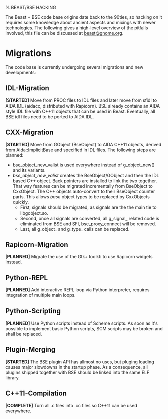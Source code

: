 % BEAST/BSE HACKING

The Beast + BSE code base origins date back to the 90ties, so hacking on it
requires some knowledge about ancient aspects and mixings with newer
technologies. The following gives a high-level overview of the pitfalls
involved, this file can be discussed at beast@gnome.org.

Migrations
==========

The code base is currently undergoing several migrations and new developments:

IDL-Migration
-------------
**[STARTED]** Move from PROC files to IDL files and later move from sfidl to AIDA IDL (aidacc, distributed with Rapicorn). BSE already contains an AIDA style IDL file with C++11 objects that can be used in Beast. Eventually, all BSE idl files need to be ported to AIDA IDL.

CXX-Migration
-------------
**[STARTED]** Move from GObject (BseObject) to AIDA C++11 objects, derived from Aida::ImplicitBase and specified in IDL files. The following steps are planned:
* bse_object_new_valist is used everywhere instead of g_object_new() and its variants.
* *bse_object_new_valist* creates the BseObject/GObject and then the IDL based C++ object. Back pointers are installed to link the two together. That way features can be migrated incrementally from BseObject to CxxObject. The C++ objects auto-convert to their BseObject counter parts. This allows *base* object types to be replaced by CxxObjects quickly.
    * First, signals should be migrated, as signals are the the main tie to libgobject.so.
    * Second, once all signals are converted, all g_signal_ related code is eliminated from BSE and SFI, bse_proxy_connect will be removed.
    * Last, all g_object_ and g_type_ calls can be replaced.

Rapicorn-Migration
------------------
**[PLANNED]** Migrate the use of the Gtk+ toolkti to use Rapicorn widgets instead.

Python-REPL
-----------
**[PLANNED]** Add interactive REPL loop via Python interpreter, requires
integration of multiple main loops.

Python-Scripting
----------------
**[PLANNED]** Use Python scripts instead of Scheme scripts. As soon as it's
possible to implement basic Python scripts, SCM scripts may be broken and
shall be replaced.

Plugin-Merging
--------------
**[STARTED]** The BSE plugin API has allmost no uses, but pluging loading
causes major slowdowns in the startup phase. As a consequence, all plugins
shipped together with BSE should be linked into the same ELF library.

C++11-Compilation
-----------------
**[COMPLETE]** Turn all .c files into .cc files so C++11 can be used everywhere.
